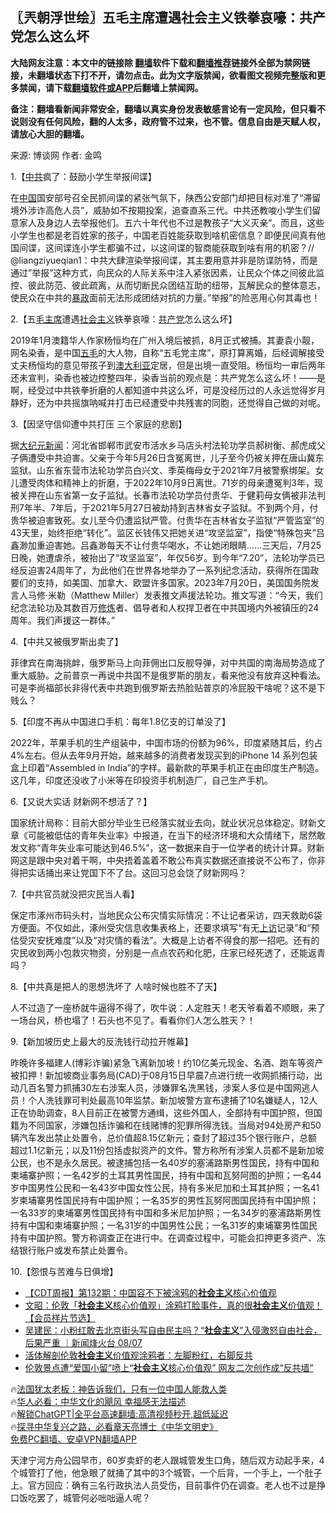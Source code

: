  <!-- 面包屑导航 --> <h2>〖兲朝浮世绘〗五毛主席遭遇社会主义铁拳哀嚎：共产党怎么这么坏</h2> <p class="notice"><b>大陆网友注意：本文中的链接除 <a href="https://github.com/bannedbook/fanqiang" >翻墙</a>软件下载和<a href="https://github.com/killgcd/justmysocks/blob/master/README.md">翻墙推荐</a>链接外全部为禁网链接，未翻墙状态下打不开，请勿点击。此为文字版禁闻，欲看图文视频完整版和更多禁闻，请下载<a href="https://github.com/bannedbook/fanqiang">翻墙软件或APP</a>后翻墙上禁闻网。</p><p>备注：翻墙看新闻非常安全，翻墙以真实身份发表敏感言论有一定风险，但只看不说则没有任何风险，翻的人太多，政府管不过来，也不管。信息自由是天赋人权，请放心大胆的翻墙。</b></p>  <div class="entry"> <p>来源:&nbsp;博谈网                            作者:&nbsp;金鸣                           </p> <p>1.【<a href="https://www.bannedbook.org/bnews/tag/%e4%b8%ad%e5%85%b1/" class="st_tag internal_tag" rel="tag" title="标签 中共 下的日志">中共</a>疯了：鼓励小学生举报间谍】</p> <p></p> <p>在<span class='wp_keywordlink_affiliate'><a href="https://www.bannedbook.org/" title="中国" target="_blank">中国</a></span>国安部号召全民抓间谍的紧张气氛下，陕西公安部门却把目标对准了“滞留境外涉诈高危人员”，威胁如不按期投案，追查直系三代。中共还教唆小学生们留意家人及身边人去举报他们。五六十年代也不过是教孩子“大义灭亲”。而且，这些小学生也都是老百姓家的孩子，中国老百姓能获取到啥机密信息？即便民间真有他国间谍，这间谍连小学生都骗不过，以这间谍的智商能获取到啥有用的机密？// @liangziyueqian1：中共大肆渲染举报间谍，其主要用意并非是防谍防特，而是通过&#8221;举报&#8221;这种方式，向民众的人际关系中注入紧张因素，让民众个体之间彼此监控、彼此防范、彼此疏离，从而切断民众团结互助的纽带，瓦解民众的整体意志，使民众在中共的<span class='wp_keywordlink'><a href="https://www.bannedbook.org/forum11/topic276.html" title="禁片：评中国共产党的暴政" target="_blank">暴政</a></span>面前无法形成团结对抗的力量。&#8221;举报&#8221;的险恶用心何其毒也！</p> <p>2.【五<a href="https://www.bannedbook.org/bnews/tag/%e6%af%9b%e4%b8%bb%e5%b8%ad/" class="st_tag internal_tag" rel="tag" title="标签 毛主席 下的日志">毛主席</a>遭遇<a href="https://www.bannedbook.org/bnews/tag/%e7%a4%be%e4%bc%9a%e4%b8%bb%e4%b9%89/" class="st_tag internal_tag" rel="tag" title="标签 社会主义 下的日志">社会主义</a>铁拳哀嚎：<a href="https://www.bannedbook.org/bnews/tag/%e5%85%b1%e4%ba%a7%e5%85%9a/" class="st_tag internal_tag" rel="tag" title="标签 共产党 下的日志">共产党</a>怎么这么坏】</p> <p></p> <p>2019年1月澳籍华人作家杨恒均在广州入境后被抓，8月正式被捕。其妻袁小靓，网名染香，是中国<a href="https://www.bannedbook.org/bnews/tag/%e4%ba%94%e6%af%9b/" class="st_tag internal_tag" rel="tag" title="标签 五毛 下的日志">五毛</a>的大人物，自称“五毛党主席”，原打算离婚，后经调解接受丈夫杨恒均的意见带孩子到<a href="https://www.bannedbook.org/bnews/tag/%e6%be%b3%e5%a4%a7%e5%88%a9%e4%ba%9a/" class="st_tag internal_tag" rel="tag" title="标签 澳大利亚 下的日志">澳大利亚</a>定居，但是出境一直受阻。杨恒均一审后两年还未宣判，染香也被边控整四年，染香当前的观点是：共产党怎么这么坏！——是啊，经受过中共铁拳折磨的人都知道中共这么坏，可是没经历过的人永远觉得岁月静好，还为中共摇旗呐喊并打击已经遭受中共残害的同胞，还觉得自己做的对呢。</p> <p>3.【因坚守信仰遭中共打压 三个家庭的悲剧】</p> <p></p> <p>据<span class='wp_keywordlink_affiliate'><a href="http://www.epochtimes.com/" title="大纪元" target="_blank">大纪元</a></span><span class='wp_keywordlink_affiliate'><a href="https://www.bannedbook.org/" title="新闻">新闻</a></span>：河北省邯郸市武安市活水乡马店头村法轮功学员郝树衡、郝虎成父子俩遭受中共迫害。父亲于今年5月26日含冤离世，儿子至今仍被关押在唐山冀东监狱。山东省东营市法轮功学员白兴文、季英梅母女于2021年7月被警察绑架。女儿遭受肉体和精神上的折磨，于2022年10月9日离世。71岁的母亲遭冤判3年，现被关押在山东省第一女子监狱。长春市法轮功学员付贵华、于健莉母女俩被非法判刑7年半、7年后，于2021年5月27日被劫持到吉林省女子监狱。不到两个月，付贵华被迫害致死。女儿至今仍遭监狱严管。付贵华在吉林省女子监狱“严管监室”的43天里，始终拒绝“转化”。监区长钱伟又把她关进“攻坚监室”，指使“特殊包夹”吕鑫渺加重迫害她。吕鑫渺每天不让付贵华喝水，不让她闭眼睛……三天后，7月25日晚，她遭虐杀，被抬出了“攻坚监室”，年仅56岁。到今年“7.20”，法轮功学员已经反迫害24周年了，为此他们在世界各地举办了一系列纪念活动，获得所在国政要们的支持，如美国、加拿大、欧盟许多国家。2023年7月20日，美国国务院发言人马修·米勒（Matthew Miller）发表推文声援法轮功。推文写道：“今天，我们纪念法轮功及其数百万<span class='wp_keywordlink'><a href="https://www.qi-gong.me/" title="气功修炼网" target="_blank">修炼</a></span>者、倡导者和人权捍卫者在中共国境内外被镇压的24周年。我们声援这一群体。” </p> <p>4.【中共又被俄罗斯出卖了】</p> <p></p> <p>菲律宾在南海挑衅，俄罗斯马上向菲佣出口反舰导弹，对中共国的南海局势造成了重大威胁。之前普京一再说中共国不是俄罗斯的朋友，看来他没有放弃这种看法。可是李尚福部长非得代表中共跑到俄罗斯去热脸贴普京的冷屁股干啥呢？这不是下贱么？</p> <p>5.【印度不再从中国进口手机：每年1.8亿支的订单没了】</p> <p></p> <p>2022年，苹果手机的生产组装中，中国市场的份额为96%，印度紧随其后，约占4%左右。但从去年9月开始，越来越多的消费者发现买到的iPhone 14 系列包装盒上印着“Assembled in India”的字样。最新款的苹果手机正在由印度生产制造。这几年，印度还没收了小米等在印投资手机制造厂，自己生产手机。</p>  <p>6.【又说大实话 财新网不想活了？】</p> <p></p> <p>国家统计局称：目前大部分毕业生已经落实就业去向，就业状况总体稳定。财新文章《可能被低估的青年失业率》中报道，在当下的经济环境和大众情绪下，居然敢发文称“青年失业率可能达到46.5%”，这一数据来自于一位学者的统计计算。财新网这是跟中央对着干啊，中央捂着盖着不敢公布真实数据还直接说不公布了，你非得把实话捅出来让党国下不了台。这回习总会饶了财新网吗？</p> <p>7.【中共官员就没把灾民当人看】</p> <p></p> <p>保定市涿州市码头村，当地民众公布灾情实际情况：不让记者采访，四天救助6袋方便面。不仅如此，涿州受灾信息收集表格上，还要求填写“有无<span class='wp_keywordlink_affiliate'><a href="https://www.bannedbook.org/bnews/weiquan/" title="上访" target="_blank">上访</a></span>记录”和“预估受灾安抚难度”以及“对灾情的看法”。大概是上访者不得食的那一招吧。还有的灾民收到两小包救灾物资，分别是一点点农药和化肥，庄家已经死透了，还能返青吗？</p> <p>8.【中共真是把人的思想洗坏了 人啥时候也胜不了天】</p> <p></p>  <p>人不过造了一座桥就牛逼得不得了，吹牛说：人定胜天！老天爷看着不顺眼，来了一场台风，桥也塌了！石头也不见了。看看你们人怎么胜天？！</p> <p>9.【新加坡历史上最大的反洗钱行动拉开帷幕】</p> <p></p> <p>昨晚许多福建人(博彩诈骗)紧急飞离新加坡！约10亿美元现金、名酒、跑车等资产被扣押！新加坡商业事务局(CAD)于08月15日早晨7点进行统一收网抓捕行动，出动几百名警力抓捕30左右涉案人员，涉嫌罪名洗黑钱，涉案人多位是中国网逃人员！个人洗钱罪可判处最高10年监禁。新加坡警方宣布逮捕了10名嫌疑人，12人正在协助调查，8人目前正在被警方通缉，这些外国人，全部持有中国护照，但国籍为不同国家，涉嫌包括诈骗和在线赌博的犯罪所得洗钱。当局对94处房产和50辆汽车发出禁止处置令，总价值超8.15亿新元；查封了超过35个银行账户，总额超过1.1亿新元；以及11份包括虚拟资产的文件。警方称所有涉案人员都不是新加坡公民，也不是永久居民。被逮捕包括一名40岁的塞浦路斯男性国民，持有中国和柬埔寨护照；一名42岁的土耳其男性国民，持有中国和瓦努阿图的护照；一名44岁中国男性公民和一名43岁中国女性公民，持有多米尼加和土耳其护照；一名41岁柬埔寨男性国民持有中国护照；一名35岁的男性瓦努阿图国民持有中国护照；一名33岁的柬埔寨男性国民持有中国和多米尼加护照；一名34岁的塞浦路斯男性持有中国和柬埔寨护照；一名31岁的中国男性公民；一名31岁的柬埔寨男性国民持有中国护照。警方称调查正在进行中。在调查过程中，可能会扣押更多资产、冻结银行账户或发布禁止处置令。</p> <p>10.【怨恨与苦难与日俱增】</p> <p></p> <!--<div id="taboola-mid-1"></div>--><ul class='op-related-articles' title='相关阅读'> <li><a href='https://www.bannedbook.org/bnews/baitai/20230814/1919980.html' target='_blank'>【CDT周报】第132期：中国容不下被涂鸦的<b>社会主义</b>核心价值观</a></li> <li><a href='https://www.bannedbook.org/bnews/comments/20230813/1919735.html' target='_blank'>文昭：伦敦「<b>社会主义</b>核心价值观」涂鸦打脸事件，真的很<b>社会主义</b>价值观！【会员样片节选】</a></li> <li><a href='https://www.bannedbook.org/bnews/comments/20230808/1917389.html' target='_blank'>吴建民：小粉红敢去北京街头写自由民主吗？“<b>社会主义</b>”入侵激怒自由社会，后果严重 ｜新闻烽火台 08/07</a></li> <li><a href='https://www.bannedbook.org/bnews/sohnews/20230807/1917174.html' target='_blank'>活体解剖伦敦<b>社会主义</b>价值观涂鸦者：左脚粉红，右脚反共</a></li> <li><a href='https://www.bannedbook.org/bnews/comments/20230807/1917160.html' target='_blank'>伦敦景点遭“爱国小留”喷上“<b>社会主义</b>核心价值观” 网友二次创作成“反共墙”</a></li> </ul> <p class="texttj"> 🔥<a href="https://www.bannedbook.org/bnews/ssgc/20230219/1850782.html" target="_blank">法国犹太老板：神告诉我们，只有一位中国人能救人类</a><br/> 🔥<a href="https://www.bannedbook.org/bnews/comments/20220220/1694796.html" target="_blank">华人必看：中华文化的飓风 幸福感无法描述</a><br/> 🔥<a href="https://github.com/bannedbook/fanqiang/wiki/V2ray%E6%9C%BA%E5%9C%BA" target="_blank">解锁ChatGPT|全平台高速翻墙:高清视频秒开,超低延迟</a><br/> 🔥<a href="https://www.bannedbook.org/bnews/comments/20220808/1768773.html" target="_blank">探寻中华复兴之路，必看章天亮博士《中华文明史》</a><br/> <a href="https://github.com/bannedbook/fanqiang/wiki/%E7%A6%81%E9%97%BB%E7%BD%91%E5%AE%89%E5%8D%93%E7%BF%BB%E5%A2%99%E6%96%B0%E9%97%BBAPP" target="_blank">免费PC翻墙、安卓VPN翻墙APP</a><br/> </p><p>天津宁河方舟公园早市，60岁卖虾的老人跟城管发生口角，随后双方动起手来，4个城管打了他，他急眼了就捅了其中的3个城管，一个后背，一个手上，一个肚子上。官方回应：确有三名行政执法人员受伤，目前事件仍在调查。老人也不过是挣口饭吃罢了，城管何必咄咄逼人呢？</p> <a name='sharetosocial'></a> <div style="margin-bottom:5px;padding-bottom:5px;clear:both"> <div id="archive-pix-1" class="banner-ads"> <!-- AuctionX Display platform tag START --> <div id="27602x728x90x621x_ADSLOT1" clicktrack="%%CLICK_URL_ESC%%"></div>  <!-- AuctionX Display platform tag END --> </div> <div id="archive-pix-2" class="banner-ads"> <!-- AuctionX Display platform tag START --> <div id="27556x300x250x621x_ADSLOT1" clicktrack="%%CLICK_URL_ESC%%" style="margin:0 auto;text-align:center"></div>  <!-- AuctionX Display platform tag END --> </div> </div>  <div id="archive-pix-1" class="banner-ads"> <!-- AuctionX Display platform tag START --> <div id="27603x728x90x621x_ADSLOT1" clicktrack="%%CLICK_URL_ESC%%"></div>  <!-- AuctionX Display platform tag END --> </div> </div><!--END ENTRY--> 